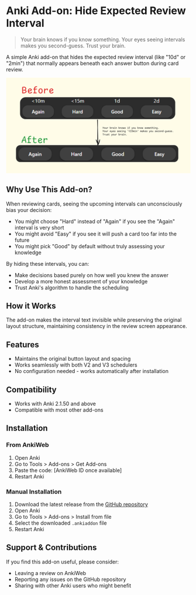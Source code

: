 # Anki Add-on: Hide Expected Review Interval

> Your brain knows if you know something. Your eyes seeing intervals makes you second-guess. Trust your brain.

A simple Anki add-on that hides the expected review interval (like "10d" or "2min") that normally appears beneath each answer button during card review.

![Before and After comparison](https://raw.githubusercontent.com/parconley/interval-hider/main/images/cover.png)

## Why Use This Add-on?

When reviewing cards, seeing the upcoming intervals can unconsciously bias your decision:
- You might choose "Hard" instead of "Again" if you see the "Again" interval is very short
- You might avoid "Easy" if you see it will push a card too far into the future
- You might pick "Good" by default without truly assessing your knowledge

By hiding these intervals, you can:
- Make decisions based purely on how well you knew the answer
- Develop a more honest assessment of your knowledge
- Trust Anki's algorithm to handle the scheduling

## How it Works

The add-on makes the interval text invisible while preserving the original layout structure, maintaining consistency in the review screen appearance.

## Features

- Maintains the original button layout and spacing
- Works seamlessly with both V2 and V3 schedulers
- No configuration needed - works automatically after installation

## Compatibility

- Works with Anki 2.1.50 and above
- Compatible with most other add-ons

## Installation

### From AnkiWeb
1. Open Anki
2. Go to Tools > Add-ons > Get Add-ons
3. Paste the code: [AnkiWeb ID once available]
4. Restart Anki

### Manual Installation
1. Download the latest release from the [GitHub repository](https://github.com/parconley/interval-hider)
2. Open Anki
3. Go to Tools > Add-ons > Install from file
4. Select the downloaded `.ankiaddon` file
5. Restart Anki

## Support & Contributions

If you find this add-on useful, please consider:
- Leaving a review on AnkiWeb
- Reporting any issues on the GitHub repository
- Sharing with other Anki users who might benefit 